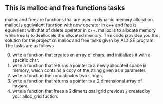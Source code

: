 ## This is malloc and free functions tasks
malloc and free are functions that are used in dynamic memory allocation.
malloc is equivalent function with new operator in c++ and free is equivalent with that of delete operator in c++.
malloc is to allocate memory while free is to deallocate the allocated memory.
This code provides you the solution for the project on malloc and free tasks given by ALX SE program. The tasks are as follows:

0. write a function that creates an array of chars, and initializes it with a specific char.
1. write a function that returns a pointer to a newly allocated space in memory, which contains a copy of the string given as a parameter.
2. write a function the concatinates two strings.
3. write a function that returns a pointer to a 2 dimensional array of intigers.
4. write a function that frees a 2 dimensional grid previously created by your alloc_grid fuction.
